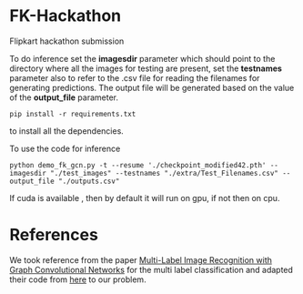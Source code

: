 # FK-Hackathon
Flipkart hackathon submission

To do inference set the **imagesdir** parameter which should point to the directory where all the images for testing are present, set the **testnames** parameter also to refer to the .csv file for reading the filenames for generating predictions. The output file will be generated based on the value of the **output_file** parameter.
 
``` pip install -r requirements.txt ``` 

to install all the dependencies.

To use the code for inference

```python demo_fk_gcn.py -t --resume './checkpoint_modified42.pth' --imagesdir "./test_images" --testnames "./extra/Test_Filenames.csv" --output_file "./outputs.csv" ```

If cuda is available , then by default it will run on gpu, if not then on cpu.


# References

We took reference from the paper [Multi-Label Image Recognition with Graph Convolutional Networks](https://arxiv.org/abs/1904.03582) for the multi label classification and adapted their code from [here](https://github.com/Megvii-Nanjing/ML-GCN) to our problem.

